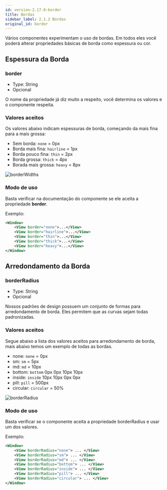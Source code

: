```yaml
---
id: version-2.17.0-border
title: Bordas
sidebar_label: 2.1.2 Bordas
original_id: border
---
```


Vários componentes experimentam o uso de bordas. Em todos eles você poderá alterar propriedades básicas de borda como espessura ou cor.

## Espessura da Borda

### border

- Type: String
- Opcional

O nome da propriedade já diz muito a respeito, você determina os valores e o componente respeita.

### Valores aceitos

Os valores abaixo indicam espessuras de borda, começando da mais fina para a mais grossa:

- Sem borda: `none` = 0px
- Borda mais fina: `hairline` = 1px
- Borda pouco fina: `thin` = 2px
- Borda grossa: `thick` = 4px
- Borada mais grossa: `heavy` = 8px

![borderWidths](assets/images_prop_base/BorderWidths.svg)

### Modo de uso

Basta verificar na documentação do componente se ele aceita a propriedade **border**.

Exemplo:

```xml
<Window>
    <View border="none">...</View>
    <View border="hairline">...</View>
    <View border="thin">...</View>
    <View border="thick">...</View>
    <View border="heavy">...</View>
</Window>
```

## Arredondamento da Borda

### borderRadius

- Type: String
- Opcional

Nossos padrões de design possuem um conjunto de formas para arredondamento de borda.
Eles permitem que as curvas sejam todas padronizadas.

### Valores aceitos

Segue abaixo a lista dos valores aceitos para arredondamento de borda, mais abaixo temos um exemplo de todas as bordas.

- none: `none` = 0px
- sm: `sm` = 5px
- md: `md` = 10px
- bottom: `bottom` 0px 0px 10px 10px
- inside: `inside` 10px 10px 0px 0px
- pill: `pill` = 500px
- circular: `circular` = 50%

![borderRadius](assets/images_prop_base/BorderRadius.svg)

### Modo de uso

Basta verificar se o componente aceita a propriedade borderRadius e usar um dos valores.

Exemplo:

```xml
<Window>
    <View borderRadius="none"> ... </View>
    <View borderRadius="sm"> ... </View>
    <View borderRadius="md"> ... </View>
    <View borderRadius="bottom"> ... </View>
    <View borderRadius="inside"> ... </View>
    <View borderRadius="pill"> ... </View>
    <View borderRadius="circular"> ... </View>
</Window>
```
